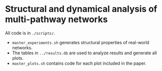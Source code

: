 # Structural and dynamical analysis of multi-pathway networks
All code is in ``./scripts/``.

* ``master_experiments.sh`` generates structural properties of real-world networks.
* The tables in ``../results.db`` are used to analyze results and generate all plots.
* ``master_plots.sh`` contains code for each plot included in the paper.
